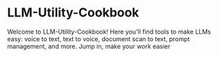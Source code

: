 # LLM-Utility-Cookbook
Welcome to LLM-Utility-Cookbook! Here you'll find tools to make LLMs easy: voice to text, text to voice, document scan to text, prompt management, and more. Jump in, make your work easier
